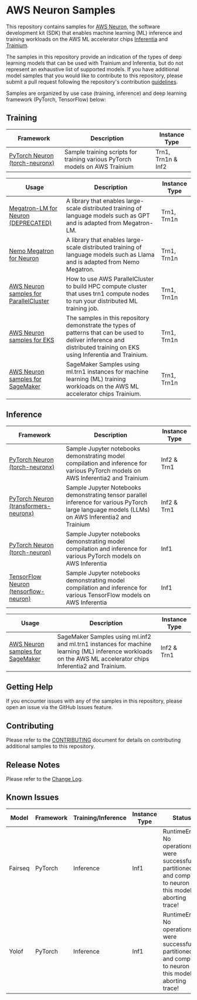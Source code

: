 # AWS Neuron Samples

This repository contains samples for [AWS Neuron](https://aws.amazon.com/machine-learning/neuron/), the software development kit (SDK) that enables machine learning (ML) inference and training workloads on the AWS ML accelerator chips [Inferentia](https://aws.amazon.com/machine-learning/inferentia/) and [Trainium](https://aws.amazon.com/machine-learning/trainium/).

The samples in this repository provide an indication of the types of deep learning models that can be used with Trainium and Inferentia, but do not represent an exhaustive list of supported models. If you have additional model samples that you would like to contribute to this repository, please submit a pull request following the repository's contribution [guidelines](CONTRIBUTING.md).

Samples are organized by use case (training, inference) and deep learning framework (PyTorch, TensorFlow) below:

## Training

| Framework | Description | Instance Type |
| --- | --- | --- |
| [PyTorch Neuron (torch-neuronx)](torch-neuronx/README.md#training) | Sample training scripts for training various PyTorch models on AWS Trainium | Trn1, Trn1n & Inf2 |

| Usage | Description | Instance Type |
| --- | --- | --- |
| [Megatron-LM for Neuron (DEPRECATED)](https://github.com/aws-neuron/aws-neuron-reference-for-megatron-lm) | A library that enables large-scale distributed training of language models such as GPT and is adapted from Megatron-LM. | Trn1, Trn1n |
| [Nemo Megatron for Neuron](https://github.com/aws-neuron/neuronx-nemo-megatron) | A library that enables large-scale distributed training of language models such as Llama and is adapted from Nemo Megatron. | Trn1, Trn1n |
| [AWS Neuron samples for ParallelCluster](https://github.com/aws-neuron/aws-neuron-parallelcluster-samples) | How to use AWS ParallelCluster to build HPC compute cluster that uses trn1 compute nodes to run your distributed ML training job.  | Trn1, Trn1n |
| [AWS Neuron samples for EKS](https://github.com/aws-neuron/aws-neuron-eks-samples) | The samples in this repository demonstrate the types of patterns that can be used to deliver inference and distributed training on EKS using Inferentia and Trainium. | Trn1, Trn1n |
| [AWS Neuron samples for SageMaker](https://github.com/aws-neuron/aws-neuron-sagemaker-samples) | SageMaker Samples using ml.trn1 instances for machine learning (ML) training workloads on the AWS ML accelerator chips Trainium. | Trn1, Trn1n |


## Inference

| Framework | Description | Instance Type |
| --- | --- | --- |
| [PyTorch Neuron (torch-neuronx)](torch-neuronx/README.md#inference) | Sample Jupyter notebooks demonstrating model compilation and inference for various PyTorch models on AWS Inferentia2 and Trainium | Inf2 & Trn1 |
| [PyTorch Neuron (transformers-neuronx)](torch-neuronx/transformers-neuronx) | Sample Jupyter Notebooks demonstrating tensor parallel inference for various PyTorch large language models (LLMs) on AWS Inferentia2 and Trainium | Inf2 & Trn1 |
| [PyTorch Neuron (torch-neuron)](torch-neuron) | Sample Jupyter notebooks demonstrating model compilation and inference for various PyTorch models on AWS Inferentia | Inf1 |
| [TensorFlow Neuron (tensorflow-neuron)](tensorflow-neuron) | Sample Jupyter notebooks demonstrating model compilation and inference for various TensorFlow models on AWS Inferentia | Inf1 |

| Usage | Description | Instance Type |
| --- | --- | --- |
| [AWS Neuron samples for SageMaker](https://github.com/aws-neuron/aws-neuron-sagemaker-samples) | SageMaker Samples using ml.inf2 and ml.trn1 instances for machine learning (ML) inference workloads on the AWS ML accelerator chips Inferentia2 and Trainium.  | Inf2 & Trn1 |


## Getting Help

If you encounter issues with any of the samples in this repository, please open an issue via the GitHub Issues feature.

## Contributing

Please refer to the [CONTRIBUTING](CONTRIBUTING.md) document for details on contributing additional samples to this repository.


## Release Notes

Please refer to the [Change Log](releasenotes.md).

## Known Issues

| Model | Framework | Training/Inference | Instance Type | Status |
| --- | --- | --- | --- | --- |
| Fairseq | PyTorch | Inference | Inf1 | RuntimeError: No operations were successfully partitioned and compiled to neuron for this model - aborting trace! |
| Yolof | PyTorch | Inference | Inf1 | RuntimeError: No operations were successfully partitioned and compiled to neuron for this model - aborting trace! |
